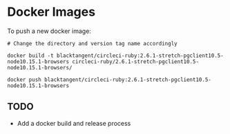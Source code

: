 # Docker Images

To push a new docker image:

```
# Change the directory and version tag name accordingly

docker build -t blacktangent/circleci-ruby:2.6.1-stretch-pgclient10.5-node10.15.1-browsers circleci-ruby/2.6.1-stretch-pgclient10.5-node10.15.1-browsers/

docker push blacktangent/circleci-ruby:2.6.1-stretch-pgclient10.5-node10.15.1-browsers
```

## TODO 

- Add a docker build and release process

